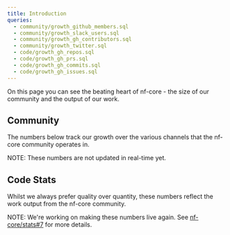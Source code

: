```yaml
---
title: Introduction
queries:
  - community/growth_github_members.sql
  - community/growth_slack_users.sql
  - community/growth_gh_contributors.sql
  - community/growth_twitter.sql
  - code/growth_gh_repos.sql
  - code/growth_gh_prs.sql
  - code/growth_gh_commits.sql
  - code/growth_gh_issues.sql
---
```


On this page you can see the beating heart of nf-core - the size of our community and the output of our work.

## Community

The numbers below track our growth over the various channels that the nf-core community operates in.

NOTE: These numbers are not updated in real-time yet.

<BigValue
  data={community_growth_github_members}
  value=members
  title="GitHub Organisation Members"
  sparkline=month
  comparison=growth_rate
  comparisonFmt=pct1
  comparisonTitle="vs. Last Month"
  link="/community/github"
/>

<BigValue
  data={community_growth_slack_users}
  value=members
  title="Slack Users"
  sparkline=month
  comparison=growth_rate
  comparisonFmt=pct1
  comparisonTitle="vs. Last Month"
  link='/community/slack'
/>

<BigValue
  data={community_growth_gh_contributors}
  value=members
  title="GitHub Contributors"
  link="/community/github"
/>

<BigValue
  data={community_growth_twitter}
  value=followers
  title="Twitter Followers"
  sparkline=month
  comparison=growth_rate
  comparisonFmt=pct1
  comparisonTitle="vs. Last Month"
  link="/community/twitter"
/>

<!-- TODO Add Bluesky followers -->

## Code Stats

Whilst we always prefer quality over quantity, these numbers reflect the work output from the nf-core community.

NOTE: We're working on making these numbers live again. See [nf-core/stats#7](https://github.com/nf-core/stats/issues/7) for more details.

<BigValue
    data={code_growth_gh_repos}
    value=num_repos
    title="Repositories"
    sparkline=month
    comparison=growth_rate
    comparisonFmt=pct1
    comparisonTitle="vs. Last Month"
/>

<BigValue
    data={code_growth_gh_prs}
    value=num_prs
    title="Pull Requests"
    sparkline=month
    comparison=growth_rate
    comparisonFmt=pct1
    comparisonTitle="vs. Last Month"
/>

<BigValue
    data={code_growth_gh_commits}
    value=num_commits
    title="Commits"
/>

<BigValue
    data={code_growth_gh_issues}
    value=num_issues
    title="Issues"
    sparkline=month
    comparison=growth_rate
    comparisonFmt=pct1
    comparisonTitle="vs. Last Month"
/>
